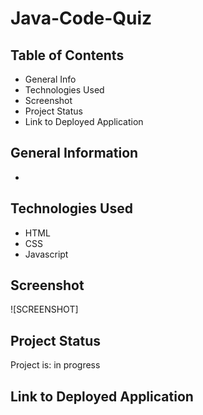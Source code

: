 # Java-Code-Quiz

## Table of Contents
* General Info
* Technologies Used
* Screenshot
* Project Status
* Link to Deployed Application

## General Information
* 

## Technologies Used
* HTML
* CSS
* Javascript

## Screenshot
![SCREENSHOT]

## Project Status
Project is: in progress

## Link to Deployed Application
